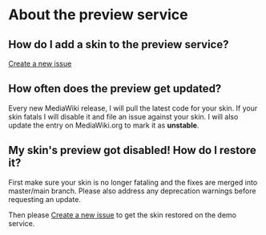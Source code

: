 # About the preview service

## How do I add a skin to the preview service?

[Create a new issue](https://github.com/jdlrobson/skins.wmflabs.org/issues/new?assignees=&labels=&projects=&template=enable-preview-for-my-skin-on-https---skins-demo-wmflabs-org-.md&title=Please+enable+my+skin+for+live+preview+option)

## How often does the preview get updated?

Every new MediaWiki release, I will pull the latest code for your skin. If your skin fatals I will disable it and file an issue against your skin. I will also update the entry on MediaWiki.org to mark it as **unstable**.

## My skin's preview got disabled! How do I restore it?

First make sure your skin is no longer fataling and the fixes are merged into master/main branch. Please also address any deprecation warnings before requesting an update.

Then please 
[Create a new issue](https://github.com/jdlrobson/skins.wmflabs.org/issues/new?assignees=&labels=&projects=&template=enable-preview-for-my-skin-on-https---skins-demo-wmflabs-org-.md&title=Please+enable+my+skin+for+live+preview+option) to get the skin restored on the demo service.
